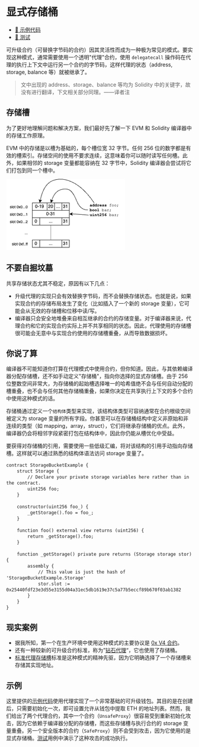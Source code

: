 # 显式存储桶

- [📜 示例代码](./ExplicitStorageBuckets.sol)
- [🐞 测试](../../test/ExplicitStorageBuckets.t.sol)

可升级合约（可替换字节码的合约）因其灵活性而成为一种极为常见的模式。要实现这种模式，通常需要使用一个透明"代理"合约，使用 `delegatecall` 操作码在代理的执行上下文中运行另一个合约的字节码，这样代理的状态（address, storage, balance 等）就被继承了。

> 文中出现的 address、storage、balance 等均为 Solidity 中的关键字，故没有进行翻译，下文相关部分同理。——译者注 

## 存储槽

为了更好地理解问题和解决方案，我们最好先了解一下 EVM 和 Solidity 编译器中的存储工作原理。

EVM 中的存储是以槽为基础的，每个槽位宽 32 字节。任何 256 位的数字都是有效的槽索引。存储空间的使用不要求连续，这意味着你可以随时读写任何槽。此外，如果相邻的 storage 变量都能容纳在 32 字节中，Solidity 编译器会尝试将它们打包到同一个槽中。

![storage slots](./storage-slots.png)

## 不要自掘坟墓

共享存储状态尤其不稳定，原因有以下几点：

- 升级代理的实现只会有效替换字节码，而不会替换存储状态。也就是说，如果实现合约的存储布局发生了变化（比如插入了一个新的 storage 变量），它可能会从无效的存储槽和位移中读/写。
- 编译器只会安全地堆叠来自相互继承的合约的存储变量。对于编译器来说，代理合约和它的实现合约实际上并不共享相同的状态。因此，代理使用的存储槽很可能会无意中与实现合约使用的存储槽重叠，从而导致数据损坏。

## 你说了算

编译器不可能知道你打算在代理模式中使用合约，但你知道。因此，与其依赖编译器分配存储槽，还不如手动定义"存储桶"，指向你选择的显式存储槽。由于 256 位整数空间非常大，为存储桶的起始槽选择唯一的哈希值绝不会与任何自动分配的槽重叠，也不会与任何其他存储桶重叠，如果你决定在共享执行上下文的多个合约中使用这种模式的话。

存储桶通过定义一个`结构体`类型来实现，该结构体类型可容纳通常在合约根级空间被定义为 storage 变量的所有字段。你甚至可以在存储桶结构中定义非原始和非连续的类型（如 mapping，array，struct），它们将继承存储桶的优点。此外，编译器仍会将相邻字段紧密打包在结构体中，因此你仍能从槽优化中受益。

要获得对存储桶的引用，需要使用一些低级汇编，将对该结构的引用手动指向存储槽。这样就可以通过熟悉的结构体语法访问 storage 变量了。

```solidity
contract StorageBucketExample {
    struct Storage {
        // Declare your private storage variables here rather than in the contract.
        uint256 foo;
    }

    constructor(uint256 foo_) {
        _getStorage().foo = foo_;
    }

    function foo() external view returns (uint256) {
        return _getStorage().foo;
    }

    function _getStorage() private pure returns (Storage storage stor) {
        assembly {
            // This value is just the hash of 'StorageBucketExample.Storage'
            stor.slot := 0x25440fdf23e3d55e3155d04a31ec5db1619e37c5a77b5eccf89b670f03ab1382
        }
    }
}
```

## 现实案例

- 据我所知，第一个在生产环境中使用这种模式的主要协议是 [0x V4 合约](https://github.com/0xProject/protocol/tree/development/contracts/zero-ex/contracts/src/storage)。
- 还有一种较新的可升级合约标准，称为”[钻石代理](https://eips.ethereum.org/EIPS/eip-2535)“，它也使用了存储桶。
- [标准代理存储槽](https://eips.ethereum.org/EIPS/eip-1967)标准是这种模式的精神先驱，因为它明确选择了一个存储槽来存储其实现地址。

## 示例

这里提供的[示例代码](https://github.com/nzhl/useful-solidity-patterns/blob/main/patterns/explicit-storage-buckets/ExplicitStorageBuckets.sol)使用代理实现了一个非常基础的可升级钱包。其目的是在创建后，只需要初始化一次，即可设置允许从钱包中提取 ETH 的地址列表。然而，我们给出了两个代理合约，其中一个合约（`UnsafeProxy`）很容易受到重新初始化攻击，因为它依赖于编译器分配的存储槽，而这些存储槽与执行合约的 storage 变量重叠。另一个安全版本的合约（`SafeProxy`）则不会受到攻击，因为它使用的是显式存储桶。[测试](https://github.com/nzhl/useful-solidity-patterns/blob/main/test/ExplicitStorageBuckets.t.sol)用例中演示了这种攻击的成功执行。
